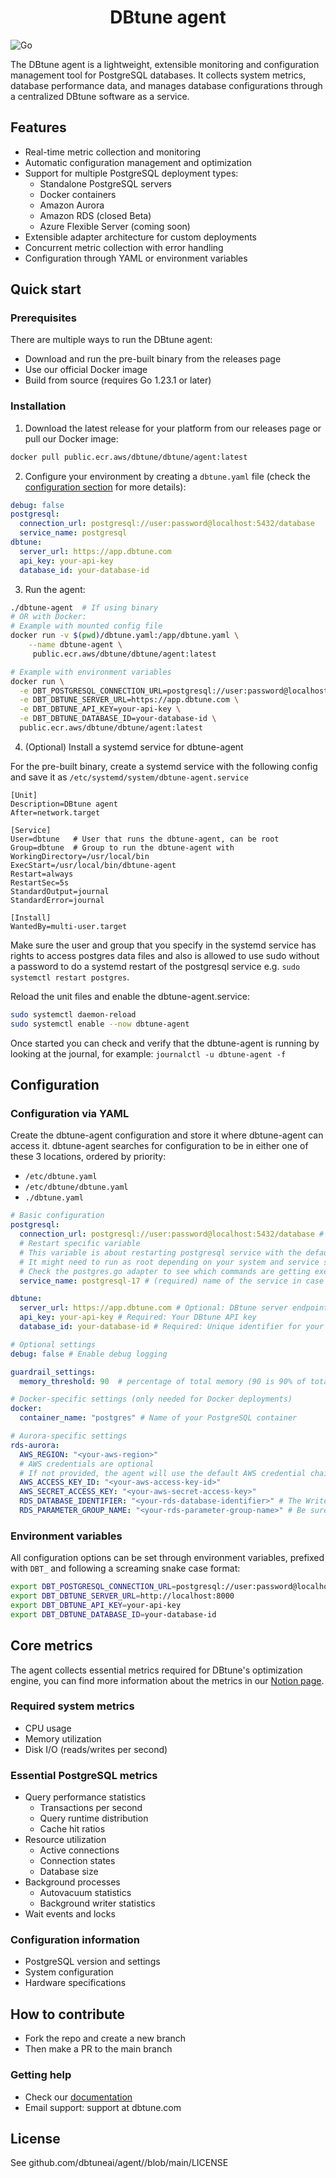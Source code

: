 <h1 align="center">DBtune agent</h1>

![Go](https://img.shields.io/badge/golang-00ADD8?&style=plastic&logo=go&logoColor=white)

The DBtune agent is a lightweight, extensible monitoring and configuration management tool for PostgreSQL databases. It collects system metrics, database performance data, and manages database configurations through a centralized DBtune software as a service.

## Features

- Real-time metric collection and monitoring
- Automatic configuration management and optimization
- Support for multiple PostgreSQL deployment types:
  - Standalone PostgreSQL servers
  - Docker containers
  - Amazon Aurora
  - Amazon RDS (closed Beta)
  - Azure Flexible Server (coming soon)
- Extensible adapter architecture for custom deployments
- Concurrent metric collection with error handling
- Configuration through YAML or environment variables

## Quick start

### Prerequisites

There are multiple ways to run the DBtune agent:

- Download and run the pre-built binary from the releases page
- Use our official Docker image
- Build from source (requires Go 1.23.1 or later)

### Installation

1. Download the latest release for your platform from our releases page or pull our Docker image:

```bash
docker pull public.ecr.aws/dbtune/dbtune/agent:latest
```

2. Configure your environment by creating a `dbtune.yaml` file (check the [configuration section](#configuration) for more details):

```yaml
debug: false
postgresql:
  connection_url: postgresql://user:password@localhost:5432/database
  service_name: postgresql
dbtune:
  server_url: https://app.dbtune.com
  api_key: your-api-key
  database_id: your-database-id
```

3. Run the agent:

```bash
./dbtune-agent  # If using binary
# OR with Docker:
# Example with mounted config file
docker run -v $(pwd)/dbtune.yaml:/app/dbtune.yaml \
    --name dbtune-agent \
     public.ecr.aws/dbtune/dbtune/agent:latest

# Example with environment variables
docker run \
  -e DBT_POSTGRESQL_CONNECTION_URL=postgresql://user:password@localhost:5432/database \
  -e DBT_DBTUNE_SERVER_URL=https://app.dbtune.com \
  -e DBT_DBTUNE_API_KEY=your-api-key \
  -e DBT_DBTUNE_DATABASE_ID=your-database-id \
  public.ecr.aws/dbtune/dbtune/agent:latest
```

4. (Optional) Install a systemd service for dbtune-agent

For the pre-built binary, create a systemd service with the following config and save it as `/etc/systemd/system/dbtune-agent.service`

    [Unit]
    Description=DBtune agent
    After=network.target
    
    [Service]
    User=dbtune   # User that runs the dbtune-agent, can be root
    Group=dbtune  # Group to run the dbtune-agent with
    WorkingDirectory=/usr/local/bin
    ExecStart=/usr/local/bin/dbtune-agent
    Restart=always
    RestartSec=5s
    StandardOutput=journal
    StandardError=journal
    
    [Install]
    WantedBy=multi-user.target

Make sure the user and group that you specify in the systemd service has rights to access postgres data files and also is allowed to use sudo without a password to do a systemd restart of the postgresql service e.g. `sudo systemctl restart postgres`.

Reload the unit files and enable the dbtune-agent.service:
```bash
sudo systemctl daemon-reload
sudo systemctl enable --now dbtune-agent
```

Once started you can check and verify that the dbtune-agent is running by looking at the journal, for example: `journalctl -u dbtune-agent -f`

## Configuration

### Configuration via YAML

Create the dbtune-agent configuration and store it where dbtune-agent can access it. dbtune-agent searches for configuration to be in either one of these 3 locations, ordered by priority:
* `/etc/dbtune.yaml` 
* `/etc/dbtune/dbtune.yaml`
* `./dbtune.yaml`

```yaml
# Basic configuration
postgresql:
  connection_url: postgresql://user:password@localhost:5432/database # Required: Database connection string
  # Restart specific variable
  # This variable is about restarting postgresql service with the default PostgreSQL adapter.
  # It might need to run as root depending on your system and service setup.
  # Check the postgres.go adapter to see which commands are getting executed.
  service_name: postgresql-17 # (required) name of the service in case of restarts

dbtune:
  server_url: https://app.dbtune.com # Optional: DBtune server endpoint (change for self-hosted)
  api_key: your-api-key # Required: Your DBtune API key
  database_id: your-database-id # Required: Unique identifier for your database

# Optional settings
debug: false # Enable debug logging

guardrail_settings:
  memory_threshold: 90  # percentage of total memory (90 is 90% of total memory).

# Docker-specific settings (only needed for Docker deployments)
docker:
  container_name: "postgres" # Name of your PostgreSQL container

# Aurora-specific settings
rds-aurora:
  AWS_REGION: "<your-aws-region>"
  # AWS credentials are optional
  # If not provided, the agent will use the default AWS credential chain, which includes WebIdentity tokens
  AWS_ACCESS_KEY_ID: "<your-aws-access-key-id>"
  AWS_SECRET_ACCESS_KEY: "<your-aws-secret-access-key>"
  RDS_DATABASE_IDENTIFIER: "<your-rds-database-identifier>" # The Writer instance of the Aurora cluster
  RDS_PARAMETER_GROUP_NAME: "<your-rds-parameter-group-name>" # Be sure to define a custom one and not to use the default.postgresXX one
```

### Environment variables

All configuration options can be set through environment variables, prefixed with `DBT_` and following a screaming snake case format:

```bash
export DBT_POSTGRESQL_CONNECTION_URL=postgresql://user:password@localhost:5432/database
export DBT_DBTUNE_SERVER_URL=http://localhost:8000
export DBT_DBTUNE_API_KEY=your-api-key
export DBT_DBTUNE_DATABASE_ID=your-database-id
```

## Core metrics

The agent collects essential metrics required for DBtune's optimization engine, you can find more information about the metrics in our [Notion page](https://dbtune.notion.site/DBtune-Collected-Metrics-17b1ecfc272180cc9f2cd7faeab2c503?pvs=4).

### Required system metrics

- CPU usage
- Memory utilization
- Disk I/O (reads/writes per second)

### Essential PostgreSQL metrics

- Query performance statistics
  - Transactions per second
  - Query runtime distribution
  - Cache hit ratios
- Resource utilization
  - Active connections
  - Connection states
  - Database size
- Background processes
  - Autovacuum statistics
  - Background writer statistics
- Wait events and locks

### Configuration information

- PostgreSQL version and settings
- System configuration
- Hardware specifications

## How to contribute

- Fork the repo and create a new branch
- Then make a PR to the main branch

### Getting help

- Check our [documentation](https://docs.dbtune.com)
- Email support: support at dbtune.com

## License

See github.com/dbtuneai/agent//blob/main/LICENSE
